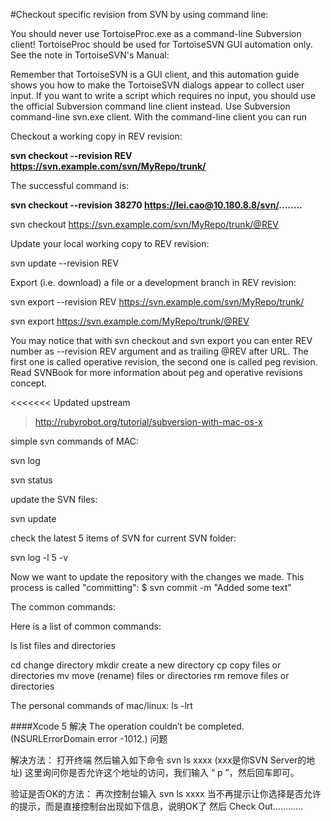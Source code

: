 #Checkout specific revision from SVN by using command line:

You should never use TortoiseProc.exe as a command-line Subversion client! TortoiseProc should be used for TortoiseSVN GUI automation only. See the note in TortoiseSVN's Manual:

Remember that TortoiseSVN is a GUI client, and this automation guide shows you how to make the TortoiseSVN dialogs appear to collect user input. If you want to write a script which requires no input, you should use the official Subversion command line client instead.
Use Subversion command-line svn.exe client. With the command-line client you can run

Checkout a working copy in REV revision:

**svn checkout --revision REV https://svn.example.com/svn/MyRepo/trunk/**

The successful command is:

**svn checkout --revision 38270 https://lei.cao@10.180.8.8/svn/........**






svn checkout https://svn.example.com/svn/MyRepo/trunk/@REV

Update your local working copy to REV revision:

svn update --revision REV

Export (i.e. download) a file or a development branch in REV revision:

svn export --revision REV https://svn.example.com/svn/MyRepo/trunk/

svn export https://svn.example.com/MyRepo/trunk/@REV

You may notice that with svn checkout and svn export you can enter REV number as --revision REV argument and as trailing @REV after URL. The first one is called operative revision, the second one is called peg revision. Read SVNBook for more information about peg and operative revisions concept.


<<<<<<< Updated upstream
> http://rubyrobot.org/tutorial/subversion-with-mac-os-x

simple svn commands of MAC:

svn log

svn status

update the SVN files:

svn update

check the latest 5 items of SVN for current SVN folder:

svn log -l 5 -v 


Now we want to update the repository with the changes we made. This process is called "committing":
$ svn commit -m "Added some text"




The common commands:

Here is a list of common commands:

ls 
list files and directories

cd 
change directory
mkdir 
create a new directory
cp 
copy files or directories
mv 
move (rename) files or directories
rm 
remove files or directories


The personal commands of mac/linux:
ls -lrt


####Xcode 5 解决 The operation couldn’t be completed. (NSURLErrorDomain error -1012.) 问题


解决方法：
打开终端 然后输入如下命令 
svn ls xxxx  (xxx是你SVN Server的地址)
这里询问你是否允许这个地址的访问，我们输入 “ p ”，然后回车即可。

验证是否OK的方法：
再次控制台输入  svn ls xxxx
当不再提示让你选择是否允许的提示，而是直接控制台出现如下信息，说明OK了
然后 Check Out…………


